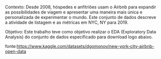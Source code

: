 Contexto: Desde 2008, hóspedes e anfitriões usam o Airbnb para expandir as possibilidades de viagem e apresentar uma maneira mais única e personalizada de experimentar o mundo. Este conjunto de dados descreve a atividade de listagem e as métricas em NYC, NY para 2019.

Objetivo: Este trabalho teve como objetivo realizar o EDA (Exploratory Data Analysis) do conjunto de dados especificado para download logo abaixo.

fonte:https://www.kaggle.com/datasets/dgomonov/new-york-city-airbnb-open-data
